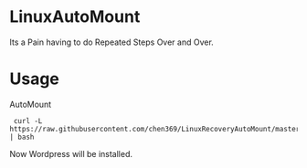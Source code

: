 # LinuxAutoMount
Its a Pain having to do Repeated Steps Over and Over.


# Usage
AutoMount
```
 curl -L https://raw.githubusercontent.com/chen369/LinuxRecoveryAutoMount/master/Mount.sh | bash

```
Now Wordpress will be installed.
